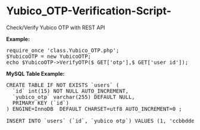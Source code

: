 # Yubico_OTP-Verification-Script-
Check/Verify Yubico OTP with REST API

<b>Example:</b>
<pre>
require_once 'class.Yubico_OTP.php';
$YubicoOTP = new YubicoOTP;
echo $YubicoOTP->VerifyOTP($_GET['otp'],$_GET['user_id']);
</pre>

<b>MySQL Table Example:</b>
<pre>
CREATE TABLE IF NOT EXISTS `users` (
  `id` int(15) NOT NULL AUTO_INCREMENT,
  `yubico_otp` varchar(255) DEFAULT NULL,
  PRIMARY KEY (`id`)
) ENGINE=InnoDB  DEFAULT CHARSET=utf8 AUTO_INCREMENT=0 ;

INSERT INTO `users` (`id`, `yubico_otp`) VALUES (1, 'ccbbddeertkrctjkkcglfndnlihhnvekchkcctif');
</pre>
